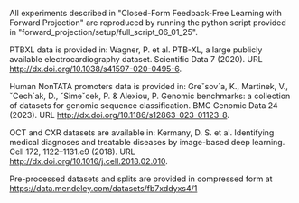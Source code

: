 All experiments described in "Closed-Form Feedback-Free Learning with Forward Projection" are reproduced by running the python script provided in "forward_projection/setup/full_script_06_01_25".

PTBXL data is provided in:
Wagner, P. et al. PTB-XL, a large publicly available electrocardiography dataset.
Scientific Data 7 (2020). URL http://dx.doi.org/10.1038/s41597-020-0495-6.

Human NonTATA promoters data is provided in:
Greˇsov´a, K., Martinek, V., ˇCech´ak, D., ˇSimeˇcek, P. & Alexiou, P. Genomic
benchmarks: a collection of datasets for genomic sequence classification. BMC
Genomic Data 24 (2023). URL http://dx.doi.org/10.1186/s12863-023-01123-8.

OCT and CXR datasets are available in:
Kermany, D. S. et al. Identifying medical diagnoses and treatable diseases by
image-based deep learning. Cell 172, 1122–1131.e9 (2018). URL http://dx.doi.org/10.1016/j.cell.2018.02.010.

Pre-processed datasets and splits are provided in compressed form at https://data.mendeley.com/datasets/fb7xddyxs4/1
